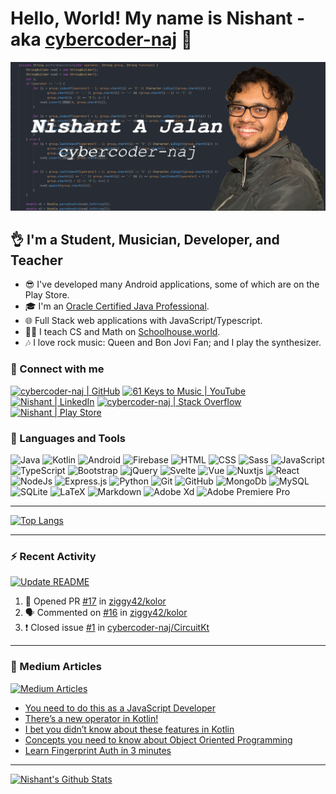 # Hello, World! My name is Nishant - aka [cybercoder-naj][github] 👋

![Banner](banner.png)

## 👌 I'm a Student, Musician, Developer, and Teacher

- 😎 I've developed many Android applications, some of which are on the Play Store.
- 🎓 I'm an [Oracle Certified Java Professional][badge].
- 🌐 Full Stack web applications with JavaScript/Typescript.
- 👨‍🏫 I teach CS and Math on [Schoolhouse.world][shw].
- 🎶 I love rock music: Queen and Bon Jovi Fan; and I play the synthesizer.

### 🤝 Connect with me

[![cybercoder-naj | GitHub](https://img.shields.io/badge/GitHub-100000?style=for-the-badge&logo=github&logoColor=white)][github]
[![61 Keys to Music | YouTube](https://img.shields.io/badge/61%20Keys%20To%20Music%20-%23FF0000.svg?&style=for-the-badge&logo=YouTube&logoColor=white)][youtube]
[![Nishant | LinkedIn](https://img.shields.io/badge/LinkedIn-0077B5?style=for-the-badge&logo=linkedin&logoColor=white)][linkedin]
[![cybercoder-naj | Stack Overflow](https://img.shields.io/badge/Stack_Overflow-FE7A16?style=for-the-badge&logo=stack-overflow&logoColor=white)][stackoverflow] \
[![Nishant | Play Store](https://img.shields.io/badge/Google_Play-414141?style=for-the-badge&logo=google-play&logoColor=white)][playstore]

### 🧠 Languages and Tools

![Java](https://img.shields.io/badge/java-%23ED8B00.svg?&style=for-the-badge&logo=java&logoColor=white)
![Kotlin](https://img.shields.io/badge/kotlin-%230095D5.svg?&style=for-the-badge&logo=kotlin&logoColor=white)
![Android](https://img.shields.io/badge/Android%20-green.svg?&style=for-the-badge&logo=Android&logoColor=white)
![Firebase](https://img.shields.io/badge/firebase%20-%23039BE5.svg?&style=for-the-badge&logo=firebase)
![HTML](https://img.shields.io/badge/html5%20-%23E34F26.svg?&style=for-the-badge&logo=html5&logoColor=white)
![CSS](https://img.shields.io/badge/css3%20-%231572B6.svg?&style=for-the-badge&logo=css3&logoColor=white)
![Sass](https://img.shields.io/badge/SASS%20-hotpink.svg?&style=for-the-badge&logo=SASS&logoColor=white)
![JavaScript](https://img.shields.io/badge/javascript%20-%23323330.svg?&style=for-the-badge&logo=javascript&logoColor=%23F7DF1E)
![TypeScript](https://img.shields.io/badge/typescript-%23007ACC.svg?&style=for-the-badge&logo=typescript&logoColor=white)
![Bootstrap](https://img.shields.io/badge/bootstrap%20-%23563D7C.svg?&style=for-the-badge&logo=bootstrap&logoColor=white)
![jQuery](https://img.shields.io/badge/jquery%20-%230769AD.svg?&style=for-the-badge&logo=jquery&logoColor=white)
![Svelte](https://img.shields.io/badge/svelte-%23f1413d.svg?style=for-the-badge&logo=svelte&logoColor=white)
![Vue](https://img.shields.io/badge/Vue.js-35495E?style=for-the-badge&logo=vue.js&logoColor=4FC08D)
![Nuxtjs](https://img.shields.io/badge/Nuxt-002E3B?style=for-the-badge&logo=nuxtdotjs&logoColor=#00DC82)
![React](https://img.shields.io/badge/react%20-%2320232a.svg?&style=for-the-badge&logo=react&logoColor=%2361DAFB)
![NodeJs](https://img.shields.io/badge/node.js%20-%2343853D.svg?&style=for-the-badge&logo=node.js&logoColor=white)
![Express.js](https://img.shields.io/badge/express.js-%23404d59.svg?style=for-the-badge&logo=express&logoColor=%2361DAFB)
![Python](https://img.shields.io/badge/python%20-%2314354C.svg?&style=for-the-badge&logo=python&logoColor=white)
![Git](https://img.shields.io/badge/git%20-%23F05033.svg?&style=for-the-badge&logo=git&logoColor=white)
![GitHub](https://img.shields.io/badge/github%20-%23121011.svg?&style=for-the-badge&logo=github&logoColor=white)
![MongoDb](https://img.shields.io/badge/MongoDB-%234ea94b.svg?&style=for-the-badge&logo=mongodb&logoColor=white)
![MySQL](https://img.shields.io/badge/mysql-%2300f.svg?&style=for-the-badge&logo=mysql&logoColor=white)
![SQLite](https://img.shields.io/badge/sqlite-%2307405e.svg?&style=for-the-badge&logo=sqlite&logoColor=white)
![LaTeX](https://img.shields.io/badge/latex-%23008080.svg?&style=for-the-badge&logo=latex&logoColor=white)
![Markdown](https://img.shields.io/badge/markdown-%23000000.svg?&style=for-the-badge&logo=markdown&logoColor=white)
![Adobe Xd](https://img.shields.io/badge/adobe%20xd%20-%23FF26BE.svg?&style=for-the-badge&logo=adobe%20xd&logoColor=white)
![Adobe Premiere Pro](https://img.shields.io/badge/adobe%20premiere%20pro%20-%23330D3E.svg?&style=for-the-badge&logo=adobe%20premiere%20pro&logoColor=white)

---

[![Top Langs](https://github-readme-stats.vercel.app/api/top-langs/?username=cybercoder-naj&show_icons=true&hide_border=true&theme=midnight-purple)][github]

---

### ⚡ Recent Activity

[![Update README](https://github.com/cybercoder-naj/cybercoder-naj/actions/workflows/update-readme.yml/badge.svg?branch=master)](https://github.com/cybercoder-naj/cybercoder-naj/actions/workflows/update-readme.yml)

<!--START_SECTION:activity-->
1. 💪 Opened PR [#17](https://github.com/ziggy42/kolor/pull/17) in [ziggy42/kolor](https://github.com/ziggy42/kolor)
2. 🗣 Commented on [#16](https://github.com/ziggy42/kolor/issues/16) in [ziggy42/kolor](https://github.com/ziggy42/kolor)
3. ❗️ Closed issue [#1](https://github.com/cybercoder-naj/CircuitKt/issues/1) in [cybercoder-naj/CircuitKt](https://github.com/cybercoder-naj/CircuitKt)
<!--END_SECTION:activity-->

---

### 📝 Medium Articles

[![Medium Articles](https://github.com/cybercoder-naj/cybercoder-naj/actions/workflows/medium-workflow.yml/badge.svg)](https://github.com/cybercoder-naj/cybercoder-naj/actions/workflows/medium-workflow.yml)

<!-- MEDIUM:START -->
- [You need to do this as a JavaScript Developer](https://medium.com/codex/you-need-to-do-this-as-a-javascript-developer-622d5208ca52?source=rss-ee489d74c1af------2)
- [There’s a new operator in Kotlin!](https://medium.com/codex/theres-a-new-operator-in-kotlin-f9ad86dfbbb5?source=rss-ee489d74c1af------2)
- [I bet you didn’t know about these features in Kotlin](https://medium.com/codex/i-bet-you-didnt-know-about-these-features-in-kotlin-9bc660862e6d?source=rss-ee489d74c1af------2)
- [Concepts you need to know about Object Oriented Programming](https://medium.com/codex/concepts-you-need-to-know-about-object-oriented-programming-d168faa3bbc1?source=rss-ee489d74c1af------2)
- [Learn Fingerprint Auth in 3 minutes](https://medium.com/codex/learn-fingerprint-auth-in-3-minutes-5c5e2d1f004a?source=rss-ee489d74c1af------2)
<!-- MEDIUM:END -->

---

[![Nishant's Github Stats](https://github-readme-stats.vercel.app/api?username=cybercoder-naj&show_icons=true&hide_border=true&count_private=true&theme=midnight-purple)][github]

[github]: https://github.com/cybercoder-naj
[badge]: https://www.youracclaim.com/badges/79bbfbe8-cdf4-4d8d-b1ba-57efaa5c331d/linked_in_profile
[youtube]: https://www.youtube.com/channel/UCPoU-LKr3XG0IujgCFFt4_A
[linkedin]: https://www.linkedin.com/in/nishant-aanjaney-jalan-3b7659191/
[telegram]: https://t.me/cybercoder_naj
[stackoverflow]: https://stackoverflow.com/users/11292068/nishant-jalan
[hackerrank]: https://www.hackerrank.com/cybercoder_nish1
[playstore]: https://play.google.com/store/apps/developer?id=Nishant+Aanjaney+Jalan
[shw]: https://schoolhouse.world/u/50780?ref=u-z1aylccz1vjxlx?celebrate
